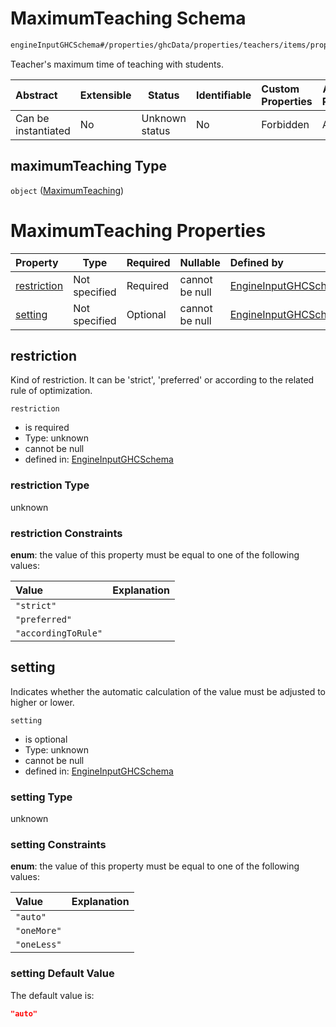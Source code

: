 # MaximumTeaching Schema

```txt
engineInputGHCSchema#/properties/ghcData/properties/teachers/items/properties/settings/items/properties/daylyOcupation/properties/maximumTeaching
```

Teacher's maximum time of teaching with students.


| Abstract            | Extensible | Status         | Identifiable | Custom Properties | Additional Properties | Access Restrictions | Defined In                                                         |
| :------------------ | ---------- | -------------- | ------------ | :---------------- | --------------------- | ------------------- | ------------------------------------------------------------------ |
| Can be instantiated | No         | Unknown status | No           | Forbidden         | Allowed               | none                | [ghc.schema.json\*](../out/ghc.schema.json "open original schema") |

## maximumTeaching Type

`object` ([MaximumTeaching](ghc-properties-ghcdata-properties-teachers-teacher-properties-settings-periodsetting-properties-daylyocupation-properties-maximumteaching.md))

# MaximumTeaching Properties

| Property                    | Type          | Required | Nullable       | Defined by                                                                                                                                                                                                                                                                                                                                                             |
| :-------------------------- | ------------- | -------- | -------------- | :--------------------------------------------------------------------------------------------------------------------------------------------------------------------------------------------------------------------------------------------------------------------------------------------------------------------------------------------------------------------- |
| [restriction](#restriction) | Not specified | Required | cannot be null | [EngineInputGHCSchema](ghc-properties-ghcdata-properties-teachers-teacher-properties-settings-periodsetting-properties-daylyocupation-properties-maximumteaching-properties-restriction.md "engineInputGHCSchema#/properties/ghcData/properties/teachers/items/properties/settings/items/properties/daylyOcupation/properties/maximumTeaching/properties/restriction") |
| [setting](#setting)         | Not specified | Optional | cannot be null | [EngineInputGHCSchema](ghc-properties-ghcdata-properties-teachers-teacher-properties-settings-periodsetting-properties-daylyocupation-properties-maximumteaching-properties-setting.md "engineInputGHCSchema#/properties/ghcData/properties/teachers/items/properties/settings/items/properties/daylyOcupation/properties/maximumTeaching/properties/setting")         |

## restriction

Kind of restriction. It can be 'strict', 'preferred' or according to the related rule of optimization.


`restriction`

-   is required
-   Type: unknown
-   cannot be null
-   defined in: [EngineInputGHCSchema](ghc-properties-ghcdata-properties-teachers-teacher-properties-settings-periodsetting-properties-daylyocupation-properties-maximumteaching-properties-restriction.md "engineInputGHCSchema#/properties/ghcData/properties/teachers/items/properties/settings/items/properties/daylyOcupation/properties/maximumTeaching/properties/restriction")

### restriction Type

unknown

### restriction Constraints

**enum**: the value of this property must be equal to one of the following values:

| Value               | Explanation |
| :------------------ | ----------- |
| `"strict"`          |             |
| `"preferred"`       |             |
| `"accordingToRule"` |             |

## setting

Indicates whether the automatic calculation of the value must be adjusted to higher or lower.


`setting`

-   is optional
-   Type: unknown
-   cannot be null
-   defined in: [EngineInputGHCSchema](ghc-properties-ghcdata-properties-teachers-teacher-properties-settings-periodsetting-properties-daylyocupation-properties-maximumteaching-properties-setting.md "engineInputGHCSchema#/properties/ghcData/properties/teachers/items/properties/settings/items/properties/daylyOcupation/properties/maximumTeaching/properties/setting")

### setting Type

unknown

### setting Constraints

**enum**: the value of this property must be equal to one of the following values:

| Value       | Explanation |
| :---------- | ----------- |
| `"auto"`    |             |
| `"oneMore"` |             |
| `"oneLess"` |             |

### setting Default Value

The default value is:

```json
"auto"
```
